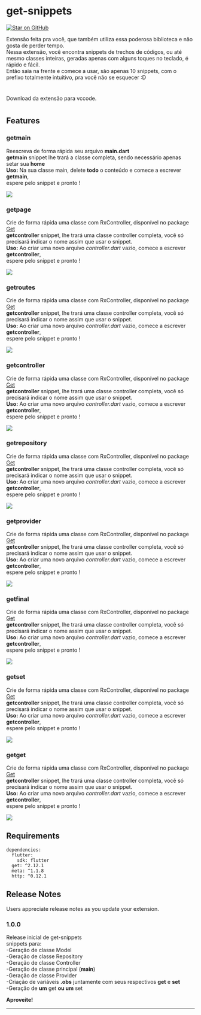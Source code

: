 # get-snippets
[![Star on GitHub](https://img.shields.io/github/stars/kauemurakami/get_snippets_extension.svg?style=flat&logo=github&colorB=deeppink&label=stars)](https://github.com/kauemurakami/get_snippets_extension)

Extensão feita pra você, que também utiliza essa poderosa biblioteca e não gosta de perder tempo.  
Nessa extensão, você encontra snippets de trechos de códigos, ou até mesmo classes inteiras, geradas apenas com alguns toques no teclado, é rápido e fácil.  
Então saia na frente e comece a usar, são apenas 10 snippets, com o prefixo totalmente intuitivo, pra você não se esquecer :D
#
Download da extensão para vccode.
#
## Features

### getmain
Reescreva de forma rápida seu arquivo **main.dart**  
**getmain** snippet lhe trará a classe completa, sendo necessário apenas setar sua **home**  
**Uso:** Na sua classe main, delete **todo** o conteúdo e comece a escrever **getmain**,  
espere pelo snippet e pronto !

![](examples/getmain.gif)

### getpage
Crie de forma rápida uma classe com RxController, disponível no package [Get](https://pub.dev/packages/get)  
**getcontroller** snippet, lhe trará uma classe controller completa, você só precisará indicar o nome assim que usar o snippet.  
**Uso:** Ao criar uma novo arquivo *controller.dart* vazio, comece a escrever **getcontroller**,  
espere pelo snippet e pronto !

![](examples/getpage.gif)

### getroutes
Crie de forma rápida uma classe com RxController, disponível no package [Get](https://pub.dev/packages/get)  
**getcontroller** snippet, lhe trará uma classe controller completa, você só precisará indicar o nome assim que usar o snippet.  
**Uso:** Ao criar uma novo arquivo *controller.dart* vazio, comece a escrever **getcontroller**,  
espere pelo snippet e pronto !

![](examples/getroutes.gif)

### getcontroller
Crie de forma rápida uma classe com RxController, disponível no package [Get](https://pub.dev/packages/get)  
**getcontroller** snippet, lhe trará uma classe controller completa, você só precisará indicar o nome assim que usar o snippet.  
**Uso:** Ao criar uma novo arquivo *controller.dart* vazio, comece a escrever **getcontroller**,  
espere pelo snippet e pronto !

![](examples/getcontroller.gif)

### getrepository
Crie de forma rápida uma classe com RxController, disponível no package [Get](https://pub.dev/packages/get)  
**getcontroller** snippet, lhe trará uma classe controller completa, você só precisará indicar o nome assim que usar o snippet.  
**Uso:** Ao criar uma novo arquivo *controller.dart* vazio, comece a escrever **getcontroller**,  
espere pelo snippet e pronto !

![](examples/getrepository.gif)

### getprovider
Crie de forma rápida uma classe com RxController, disponível no package [Get](https://pub.dev/packages/get)  
**getcontroller** snippet, lhe trará uma classe controller completa, você só precisará indicar o nome assim que usar o snippet.  
**Uso:** Ao criar uma novo arquivo *controller.dart* vazio, comece a escrever **getcontroller**,  
espere pelo snippet e pronto !

![](examples/getprovider.gif)

### getfinal
Crie de forma rápida uma classe com RxController, disponível no package [Get](https://pub.dev/packages/get)  
**getcontroller** snippet, lhe trará uma classe controller completa, você só precisará indicar o nome assim que usar o snippet.  
**Uso:** Ao criar uma novo arquivo *controller.dart* vazio, comece a escrever **getcontroller**,  
espere pelo snippet e pronto !

![](examples/getfinal.gif)

### getset
Crie de forma rápida uma classe com RxController, disponível no package [Get](https://pub.dev/packages/get)  
**getcontroller** snippet, lhe trará uma classe controller completa, você só precisará indicar o nome assim que usar o snippet.  
**Uso:** Ao criar uma novo arquivo *controller.dart* vazio, comece a escrever **getcontroller**,  
espere pelo snippet e pronto !

![](examples/getset.gif)

### getget
Crie de forma rápida uma classe com RxController, disponível no package [Get](https://pub.dev/packages/get)  
**getcontroller** snippet, lhe trará uma classe controller completa, você só precisará indicar o nome assim que usar o snippet.  
**Uso:** Ao criar uma novo arquivo *controller.dart* vazio, comece a escrever **getcontroller**,  
espere pelo snippet e pronto !

![](examples/getget.gif)



## Requirements
```
dependencies:
  flutter:
    sdk: flutter
  get: ^2.12.1
  meta: ^1.1.8
  http: ^0.12.1
```

## Release Notes

Users appreciate release notes as you update your extension.

### 1.0.0

Release inicial de get-snippets  
snippets para:  
-Geração de classe Model  
-Geração de classe Repository  
-Geração de classe Controller  
-Geração de classe principal (**main**)  
-Geração de classe Provider  
-Criação de variáveis **.obs** juntamente com seus respectivos **get** e **set**  
-Geração de **um** get **ou um** set   


**Aproveite!**

-----------------------------------------------------------------------------------------------------------

